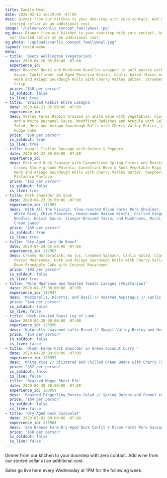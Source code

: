 ```yaml
---
title: Family Meal
date: 2020-03-13 16:19:00 -07:00
desc: Dinner from our kitchen to your doorstep with zero contact. Add wine from our
  storied cellar at an additional cost.
image: "/uploads/canlis_concept_familymeal.jpg"
og_desc: Dinner from our kitchen to your doorstep with zero contact. Add wine from
  our storied cellar at an additional cost.
og_photo: "/uploads/canlis_concept_familymeal.jpg"
layout: covid-menu
menu:
- title: 'Beets Wellington (Vegetarian) '
  date: 2020-04-20 05:00:00 -07:00
  experience_id:
  desc: Roasted Beets and Mushroom Duxelles wrapped in puff pastry with Mushroom-Peppercorn
    Sauce, Cauliflower and Aged Pecorino Gratin, Canlis Salad (Bacon on the side),
    Herb and Asiago Sourdough Rolls with Cherry Valley Butter, Strawberry and Rhubarb
    Crisp
  price: "$48 per person"
  is_soldout: false
  is_live: true
- title: 'Braised Rabbit White Lasagna '
  date: 2020-04-21 05:00:00 -07:00
  experience_id:
  desc: Valley Farms Rabbit braised in white wine with Vegetables, Fiore Sardo Cheese
    and a White Bechamel Sauce, Woodfired Radishes and Arugula with Salsa Verde, Canlis
    Salad, Herb and Asiago Sourdough Rolls with Cherry Valley Butter, Layered Chocolate
    Fudge Cake
  price: "$58 per person"
  is_soldout: true
  is_live: true
- title: Nana's Italian Sausage with Onions & Peppers
  date: 2020-04-22 05:00:00 -07:00
  experience_id:
  desc: Pork and Duck Sausage with Caramelized Spring Onions and Roasted Peppers,
    Creamy Stone-ground Polenta, Cannellini Bean & Root Vegetable Ragu, Canlis Salad,
    Herb and Asiago Sourdough Rolls with Cherry Valley Butter, Raspberry, Rose, and
    Pistachio Pavlova
  price: "$52 per person"
  is_soldout: false
  is_live: true
- title: Pork Shoulder Bo Ssam
  date: 2020-04-23 05:00:00 -07:00
  experience_id: 117965
  desc: 'With All The Fixings: Slow-roasted Olson Farms Pork Shoulder, Bibb Lettuce,
    White Rice, Chive Pancakes, House-made Daikon Kimchi, Chilled Ginger Scallion
    Noodles, Hoisin Sauce, Vinegar-Braised Tatsoi and Mushrooms, Mochi Cake with Coconut
    Cream Sauce'
  price: "$65 per person"
  is_soldout: true
  is_live: true
- title: 'Dry-Aged Cote de Boeuf'
  date: 2020-04-24 05:00:00 -07:00
  experience_id: 117967
  desc: Creamy Horseradish, Au jus, Creamed Spinach, Canlis Salad, Classic Canlis
    Forest Mushrooms, Herb and Asiago Sourdough Rolls with Cherry Valley Butter, Upside
    Down Pineapple Cake with Coconut Macaroons
  price: "$92 per person"
  is_soldout: false
  is_live: true
- title: 'Wild Mushroom and Roasted Tomato Lasagna (Vegetarian)'
  date: 2020-04-27 00:00:00 -07:00
  experience_id: 117947
  desc: 'Mozzarella, Ricotta, and Basil // Roasted Asparagus // Canlis Salad (bacon on the side) // Brioche Rolls and Cherry Valley Butter // Chocolate Peanut Butter Sandwich Cookies'
  price: "$44 per person"
  is_soldout: false
  is_live: false
- title: 'Herb-Crusted Roast Leg of Lamb'
  date: 2020-04-28 00:00:00 -07:00
  experience_id: 120950
  desc: 'Naturally Leavened Laffa Bread // Skagit Valley Barley and Herb Tabbouleh // Canlis Salad, Tehina Hummus // Olives and Feta // Homemade Baklava'
  price: "$54 per person"
  is_soldout: false
  is_live: false
- title: 'Olsen Farms Pork Shoulder in Green Coconut Curry '
  date: 2020-04-29 00:00:00 -07:00
  experience_id: 120957
  desc: 'White rice // Blistered and Chilled Green Beans with Cherry Tomato and Lime // Roasted Broccoli Raab with Fermented Black Bean Sauce // Young Lettuce and Herb Salad with Peanuts in Fish Sauce-Citronette // Black Sticky Rice Pudding'
  price: "$52 per person"
  is_soldout: false
  is_live: false
- title: 'Braised Wagyu Short Rib'
  date: 2020-04-30 00:00:00 -07:00
  experience_id: 120959
  desc: 'Roasted Fingerling Potato Salad // Spring Onions and Fennel roasted in Pernod butter // Canlis Salad // Brioche Rolls and Cherry Valley Butter  // Lemon Meringue Tart'
  price: "$64 per person"
  is_soldout: false
  is_live: false
- title: 'Dry-Aged Duck Cassoulet'
  date: 2020-05-01 00:00:00 -07:00
  experience_id: 120964
  desc: 'Sea Breeze Farm Dry-Aged Duck Confit + Olsen Farms Pork Sausage and Cannellini Beans // Canlis Forest Mushrooms // Canlis Salad // Brioche Rolls and Cherry Valley Butter  // Chocolate Pot de Creme'
  price: "$58 per person"
  is_soldout: false
  is_live: false
---
```


Dinner from our kitchen to your doorstep with zero contact. Add wine from our storied cellar at an additional cost.

Sales go live here every Wednesday at 1PM for the following week.
